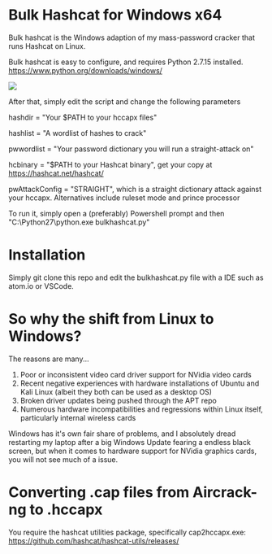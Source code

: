 # Bulk Hashcat for Windows x64

Bulk hashcat is the Windows adaption of my mass-password cracker that runs Hashcat on Linux.

Bulk hashcat is easy to configure, and requires Python 2.7.15 installed. <a href="https://www.python.org/downloads/windows/">https://www.python.org/downloads/windows/</a>

![](https://raw.githubusercontent.com/tanc7/BulkHashcat-Windows-x64-/master/bulkhashcatpsh.png)

 After that, simply edit the script and change the following parameters

hashdir = "Your $PATH to your hccapx files"

hashlist = "A wordlist of hashes to crack"

pwwordlist = "Your password dictionary you will run a straight-attack on"

hcbinary = "$PATH to your Hashcat binary", get your copy at <a href="https://hashcat.net/hashcat/">https://hashcat.net/hashcat/</a>

pwAttackConfig = "STRAIGHT", which is a straight dictionary attack against your hccapx. Alternatives include ruleset mode and prince processor

To run it, simply open a (preferably) Powershell prompt and then "C:\Python27\python.exe bulkhashcat.py"

# Installation

Simply git clone this repo and edit the bulkhashcat.py file with a IDE such as atom.io or VSCode.

# So why the shift from Linux to Windows?

The reasons are many...

1. Poor or inconsistent video card driver support for NVidia video cards
2. Recent negative experiences with hardware installations of Ubuntu and Kali Linux (albeit they both can be used as a desktop OS)
3. Broken driver updates being pushed through the APT repo
4. Numerous hardware incompatibilities and regressions within Linux itself, particularly internal wireless cards

Windows has it's own fair share of problems, and I absolutely dread restarting my laptop after a big Windows Update fearing a endless black screen, but when it comes to hardware support for NVidia graphics cards, you will not see much of a issue.

# Converting .cap files from Aircrack-ng to .hccapx

You require the hashcat utilities package, specifically cap2hccapx.exe: <a href="https://github.com/hashcat/hashcat-utils/releases/">https://github.com/hashcat/hashcat-utils/releases/</a>